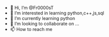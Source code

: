 - 👋 Hi, I’m @Fr0000sT
- 👀 I’m interested in learning python,c++,js,sql
- 🌱 I’m currently learning python
- 💞️ I’m looking to collaborate on ...
- 📫 How to reach me 

<!---
Fr0000sT/Fr0000sT is a ✨ special ✨ repository because its `README.md` (this file) appears on your GitHub profile.
You can click the Preview link to take a look at your changes.
--->
